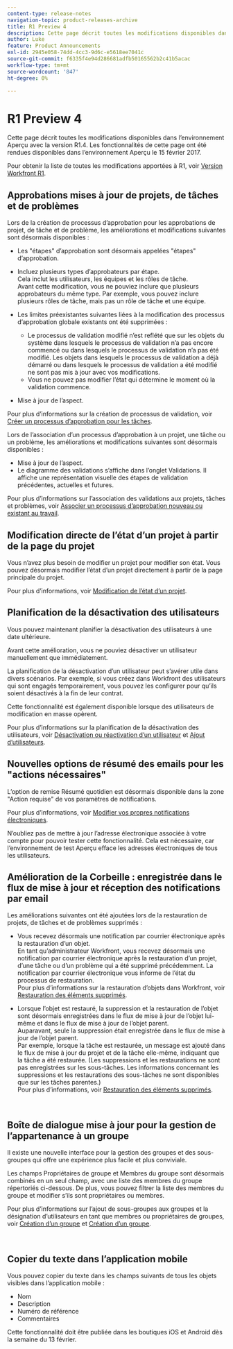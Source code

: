 ```yaml
---
content-type: release-notes
navigation-topic: product-releases-archive
title: R1 Preview 4
description: Cette page décrit toutes les modifications disponibles dans l’environnement Aperçu avec la version R1.4. Les fonctionnalités de cette page ont été rendues disponibles dans l’environnement Aperçu le 15 février 2017.
author: Luke
feature: Product Announcements
exl-id: 2945e058-74dd-4cc3-9d6c-e5618ee7041c
source-git-commit: f6335f4e94d286681adfb50165562b2c41b5acac
workflow-type: tm+mt
source-wordcount: '847'
ht-degree: 0%

---
```


# R1 Preview 4

Cette page décrit toutes les modifications disponibles dans l’environnement Aperçu avec la version R1.4. Les fonctionnalités de cette page ont été rendues disponibles dans l’environnement Aperçu le 15 février 2017.

Pour obtenir la liste de toutes les modifications apportées à R1, voir [Version Workfront R1](../../../../product-announcements/product-releases/quarterly-release-archive/r1-release-activity/workfront-r1-release.md).

## Approbations mises à jour de projets, de tâches et de problèmes

Lors de la création de processus d’approbation pour les approbations de projet, de tâche et de problème, les améliorations et modifications suivantes sont désormais disponibles : 

* Les &quot;étapes&quot; d’approbation sont désormais appelées &quot;étapes&quot; d’approbation.
* Incluez plusieurs types d’approbateurs par étape.\
  Cela inclut les utilisateurs, les équipes et les rôles de tâche.\
  Avant cette modification, vous ne pouviez inclure que plusieurs approbateurs du même type. Par exemple, vous pouvez inclure plusieurs rôles de tâche, mais pas un rôle de tâche et une équipe.

* Les limites préexistantes suivantes liées à la modification des processus d’approbation globale existants ont été supprimées :

   * Le processus de validation modifié n’est reflété que sur les objets du système dans lesquels le processus de validation n’a pas encore commencé ou dans lesquels le processus de validation n’a pas été modifié. Les objets dans lesquels le processus de validation a déjà démarré ou dans lesquels le processus de validation a été modifié ne sont pas mis à jour avec vos modifications.
   * Vous ne pouvez pas modifier l’état qui détermine le moment où la validation commence.

* Mise à jour de l’aspect.

Pour plus d’informations sur la création de processus de validation, voir [Créer un processus d’approbation pour les tâches](../../../../administration-and-setup/customize-workfront/configure-approval-milestone-processes/create-approval-processes.md).

Lors de l’association d’un processus d’approbation à un projet, une tâche ou un problème, les améliorations et modifications suivantes sont désormais disponibles :

* Mise à jour de l’aspect.
* Le diagramme des validations s’affiche dans l’onglet Validations. Il affiche une représentation visuelle des étapes de validation précédentes, actuelles et futures.

Pour plus d’informations sur l’association des validations aux projets, tâches et problèmes, voir [Associer un processus d’approbation nouveau ou existant au travail](../../../../review-and-approve-work/manage-approvals/associate-approval-with-work.md).

## Modification directe de l’état d’un projet à partir de la page du projet

Vous n’avez plus besoin de modifier un projet pour modifier son état. Vous pouvez désormais modifier l’état d’un projet directement à partir de la page principale du projet.

Pour plus d’informations, voir [Modification de l’état d’un projet](../../../../manage-work/projects/manage-projects/change-project-status.md).

## Planification de la désactivation des utilisateurs

Vous pouvez maintenant planifier la désactivation des utilisateurs à une date ultérieure.

Avant cette amélioration, vous ne pouviez désactiver un utilisateur manuellement que immédiatement.

La planification de la désactivation d’un utilisateur peut s’avérer utile dans divers scénarios. Par exemple, si vous créez dans Workfront des utilisateurs qui sont engagés temporairement, vous pouvez les configurer pour qu’ils soient désactivés à la fin de leur contrat.

Cette fonctionnalité est également disponible lorsque des utilisateurs de modification en masse opèrent. 

Pour plus d’informations sur la planification de la désactivation des utilisateurs, voir [Désactivation ou réactivation d’un utilisateur](../../../../administration-and-setup/add-users/create-and-manage-users/deactivate-a-user.md) et [Ajout d’utilisateurs](../../../../administration-and-setup/add-users/create-and-manage-users/add-users.md).

## Nouvelles options de résumé des emails pour les &quot;actions nécessaires&quot;

L’option de remise Résumé quotidien est désormais disponible dans la zone &quot;Action requise&quot; de vos paramètres de notifications.

Pour plus d’informations, voir [Modifier vos propres notifications électroniques](../../../../workfront-basics/using-notifications/activate-or-deactivate-your-own-event-notifications.md).

N’oubliez pas de mettre à jour l’adresse électronique associée à votre compte pour pouvoir tester cette fonctionnalité. Cela est nécessaire, car l’environnement de test Aperçu efface les adresses électroniques de tous les utilisateurs.

## Amélioration de la Corbeille : enregistrée dans le flux de mise à jour et réception des notifications par email

Les améliorations suivantes ont été ajoutées lors de la restauration de projets, de tâches et de problèmes supprimés :

* Vous recevez désormais une notification par courrier électronique après la restauration d’un objet.\
  En tant qu’administrateur Workfront, vous recevez désormais une notification par courrier électronique après la restauration d’un projet, d’une tâche ou d’un problème qui a été supprimé précédemment. La notification par courrier électronique vous informe de l’état du processus de restauration.\
  Pour plus d’informations sur la restauration d’objets dans Workfront, voir [Restauration des éléments supprimés](../../../../administration-and-setup/manage-workfront/manage-deleted-items/restore-deleted-items.md).

* Lorsque l’objet est restauré, la suppression et la restauration de l’objet sont désormais enregistrées dans le flux de mise à jour de l’objet lui-même et dans le flux de mise à jour de l’objet parent.\
  Auparavant, seule la suppression était enregistrée dans le flux de mise à jour de l’objet parent.\
  Par exemple, lorsque la tâche est restaurée, un message est ajouté dans le flux de mise à jour du projet et de la tâche elle-même, indiquant que la tâche a été restaurée. (Les suppressions et les restaurations ne sont pas enregistrées sur les sous-tâches. Les informations concernant les suppressions et les restaurations des sous-tâches ne sont disponibles que sur les tâches parentes.)\
  Pour plus d’informations, voir [Restauration des éléments supprimés](../../../../administration-and-setup/manage-workfront/manage-deleted-items/restore-deleted-items.md).

 

## Boîte de dialogue mise à jour pour la gestion de l’appartenance à un groupe

Il existe une nouvelle interface pour la gestion des groupes et des sous-groupes qui offre une expérience plus facile et plus conviviale.

Les champs Propriétaires de groupe et Membres du groupe sont désormais combinés en un seul champ, avec une liste des membres du groupe répertoriés ci-dessous. De plus, vous pouvez filtrer la liste des membres du groupe et modifier s’ils sont propriétaires ou membres. 

Pour plus d’informations sur l’ajout de sous-groupes aux groupes et la désignation d’utilisateurs en tant que membres ou propriétaires de groupes, voir [Création d’un groupe](../../../../administration-and-setup/manage-groups/create-and-manage-groups/create-a-group.md) et [Création d’un groupe](../../../../administration-and-setup/manage-groups/create-and-manage-groups/create-a-group.md). 

 

## Copier du texte dans l’application mobile

Vous pouvez copier du texte dans les champs suivants de tous les objets visibles dans l’application mobile :

* Nom
* Description
* Numéro de référence
* Commentaires

Cette fonctionnalité doit être publiée dans les boutiques iOS et Android dès la semaine du 13 février.
